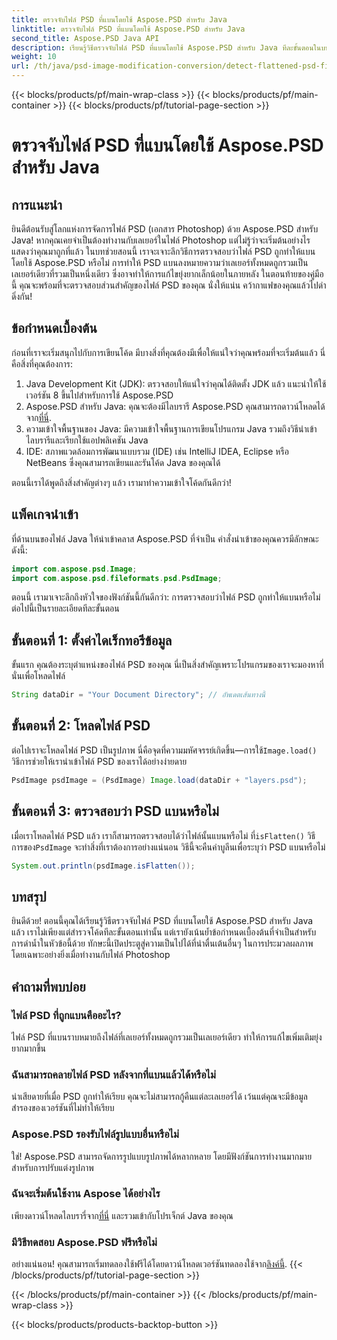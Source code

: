 ```yaml
---
title: ตรวจจับไฟล์ PSD ที่แบนโดยใช้ Aspose.PSD สำหรับ Java
linktitle: ตรวจจับไฟล์ PSD ที่แบนโดยใช้ Aspose.PSD สำหรับ Java
second_title: Aspose.PSD Java API
description: เรียนรู้วิธีตรวจจับไฟล์ PSD ที่แบนโดยใช้ Aspose.PSD สำหรับ Java ทีละขั้นตอนในบทช่วยสอนที่ครอบคลุมนี้
weight: 10
url: /th/java/psd-image-modification-conversion/detect-flattened-psd-files/
---
```


{{< blocks/products/pf/main-wrap-class >}}
{{< blocks/products/pf/main-container >}}
{{< blocks/products/pf/tutorial-page-section >}}

# ตรวจจับไฟล์ PSD ที่แบนโดยใช้ Aspose.PSD สำหรับ Java

## การแนะนำ

ยินดีต้อนรับสู่โลกแห่งการจัดการไฟล์ PSD (เอกสาร Photoshop) ด้วย Aspose.PSD สำหรับ Java! หากคุณเคยจำเป็นต้องทำงานกับเลเยอร์ในไฟล์ Photoshop แต่ไม่รู้ว่าจะเริ่มต้นอย่างไร แสดงว่าคุณมาถูกที่แล้ว ในบทช่วยสอนนี้ เราจะเจาะลึกวิธีการตรวจสอบว่าไฟล์ PSD ถูกทำให้แบนโดยใช้ Aspose.PSD หรือไม่ การทำให้ PSD แบนลงหมายความว่าเลเยอร์ทั้งหมดถูกรวมเป็นเลเยอร์เดียวที่รวมเป็นหนึ่งเดียว ซึ่งอาจทำให้การแก้ไขยุ่งยากเล็กน้อยในภายหลัง ในตอนท้ายของคู่มือนี้ คุณจะพร้อมที่จะตรวจสอบส่วนสำคัญของไฟล์ PSD ของคุณ นั่งให้แน่น คว้ากาแฟของคุณแล้วไปดำดิ่งกัน!

## ข้อกำหนดเบื้องต้น

ก่อนที่เราจะเริ่มสนุกไปกับการเขียนโค้ด มีบางสิ่งที่คุณต้องมีเพื่อให้แน่ใจว่าคุณพร้อมที่จะเริ่มต้นแล้ว นี่คือสิ่งที่คุณต้องการ:

1. Java Development Kit (JDK): ตรวจสอบให้แน่ใจว่าคุณได้ติดตั้ง JDK แล้ว แนะนำให้ใช้เวอร์ชัน 8 ขึ้นไปสำหรับการใช้ Aspose.PSD
2.  Aspose.PSD สำหรับ Java: คุณจะต้องมีไลบรารี Aspose.PSD คุณสามารถดาวน์โหลดได้จาก[ที่นี่](https://releases.aspose.com/psd/java/).
3. ความเข้าใจพื้นฐานของ Java: มีความเข้าใจพื้นฐานการเขียนโปรแกรม Java รวมถึงวิธีนำเข้าไลบรารีและเรียกใช้แอปพลิเคชัน Java
4. IDE: สภาพแวดล้อมการพัฒนาแบบรวม (IDE) เช่น IntelliJ IDEA, Eclipse หรือ NetBeans ซึ่งคุณสามารถเขียนและรันโค้ด Java ของคุณได้

ตอนนี้เราได้พูดถึงสิ่งสำคัญต่างๆ แล้ว เรามาทำความเข้าใจโค้ดกันดีกว่า!

## แพ็คเกจนำเข้า

ที่ด้านบนของไฟล์ Java ให้นำเข้าคลาส Aspose.PSD ที่จำเป็น คำสั่งนำเข้าของคุณควรมีลักษณะดังนี้:

```java
import com.aspose.psd.Image;
import com.aspose.psd.fileformats.psd.PsdImage;
```

ตอนนี้ เรามาเจาะลึกถึงหัวใจของฟังก์ชันนี้กันดีกว่า: การตรวจสอบว่าไฟล์ PSD ถูกทำให้แบนหรือไม่ ต่อไปนี้เป็นรายละเอียดทีละขั้นตอน

## ขั้นตอนที่ 1: ตั้งค่าไดเร็กทอรีข้อมูล

ขั้นแรก คุณต้องระบุตำแหน่งของไฟล์ PSD ของคุณ นี่เป็นสิ่งสำคัญเพราะโปรแกรมของเราจะมองหาที่นั่นเพื่อโหลดไฟล์

```java
String dataDir = "Your Document Directory"; // อัพเดตเส้นทางนี้
```

## ขั้นตอนที่ 2: โหลดไฟล์ PSD

 ต่อไปเราจะโหลดไฟล์ PSD เป็นรูปภาพ นี่คือจุดที่ความมหัศจรรย์เกิดขึ้น—การใช้`Image.load()` วิธีการช่วยให้เรานำเข้าไฟล์ PSD ของเราได้อย่างง่ายดาย

```java
PsdImage psdImage = (PsdImage) Image.load(dataDir + "layers.psd");
```

## ขั้นตอนที่ 3: ตรวจสอบว่า PSD แบนหรือไม่

เมื่อเราโหลดไฟล์ PSD แล้ว เราก็สามารถตรวจสอบได้ว่าไฟล์นั้นแบนหรือไม่ ที่`isFlatten()` วิธีการของ`PsdImage` จะทำสิ่งที่เราต้องการอย่างแน่นอน วิธีนี้จะคืนค่าบูลีนเพื่อระบุว่า PSD แบนหรือไม่

```java
System.out.println(psdImage.isFlatten());
```

## บทสรุป

ยินดีด้วย! ตอนนี้คุณได้เรียนรู้วิธีตรวจจับไฟล์ PSD ที่แบนโดยใช้ Aspose.PSD สำหรับ Java แล้ว เราไม่เพียงแต่สำรวจโค้ดทีละขั้นตอนเท่านั้น แต่เรายังเน้นย้ำข้อกำหนดเบื้องต้นที่จำเป็นสำหรับการดำน้ำในหัวข้อนี้ด้วย ทักษะนี้เปิดประตูสู่ความเป็นไปได้ที่น่าตื่นเต้นอื่นๆ ในการประมวลผลภาพ โดยเฉพาะอย่างยิ่งเมื่อทำงานกับไฟล์ Photoshop

## คำถามที่พบบ่อย

### ไฟล์ PSD ที่ถูกแบนคืออะไร?
ไฟล์ PSD ที่แบนราบหมายถึงไฟล์ที่เลเยอร์ทั้งหมดถูกรวมเป็นเลเยอร์เดียว ทำให้การแก้ไขเพิ่มเติมยุ่งยากมากขึ้น

### ฉันสามารถคลายไฟล์ PSD หลังจากที่แบนแล้วได้หรือไม่
น่าเสียดายที่เมื่อ PSD ถูกทำให้เรียบ คุณจะไม่สามารถกู้คืนแต่ละเลเยอร์ได้ เว้นแต่คุณจะมีข้อมูลสำรองของเวอร์ชันที่ไม่ทำให้เรียบ

### Aspose.PSD รองรับไฟล์รูปแบบอื่นหรือไม่
ใช่! Aspose.PSD สามารถจัดการรูปแบบรูปภาพได้หลากหลาย โดยมีฟังก์ชันการทำงานมากมายสำหรับการปรับแต่งรูปภาพ

### ฉันจะเริ่มต้นใช้งาน Aspose ได้อย่างไร
 เพียงดาวน์โหลดไลบรารี่จาก[ที่นี่](https://releases.aspose.com/psd/java/) และรวมเข้ากับโปรเจ็กต์ Java ของคุณ

### มีวิธีทดสอบ Aspose.PSD ฟรีหรือไม่
 อย่างแน่นอน! คุณสามารถเริ่มทดลองใช้ฟรีได้โดยดาวน์โหลดเวอร์ชันทดลองใช้จาก[ลิงค์นี้](https://releases.aspose.com/).
{{< /blocks/products/pf/tutorial-page-section >}}

{{< /blocks/products/pf/main-container >}}
{{< /blocks/products/pf/main-wrap-class >}}

{{< blocks/products/products-backtop-button >}}
